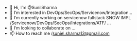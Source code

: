 - 👋 Hi, I’m @SunilSharma
- 👀 I’m interested in DevOps/SecOps/Servicenow/Integration...
- 🌱 I’m currently working on servicenow fullstack SNOW IMPL /Servicenow/DevOps/SecOps/Integrations/ATF/ ...
- 💞️ I’m looking to collaborate on ...
- 📫 How to reach me /suniel.sharma13@gmail.com  

<!---
sharma1305/sharma1305 is a ✨ Servicenow ✨ repository because its `README.md` (this file) appears on your GitHub profile.
You can click the Preview link to take a look at your changes.
--->
